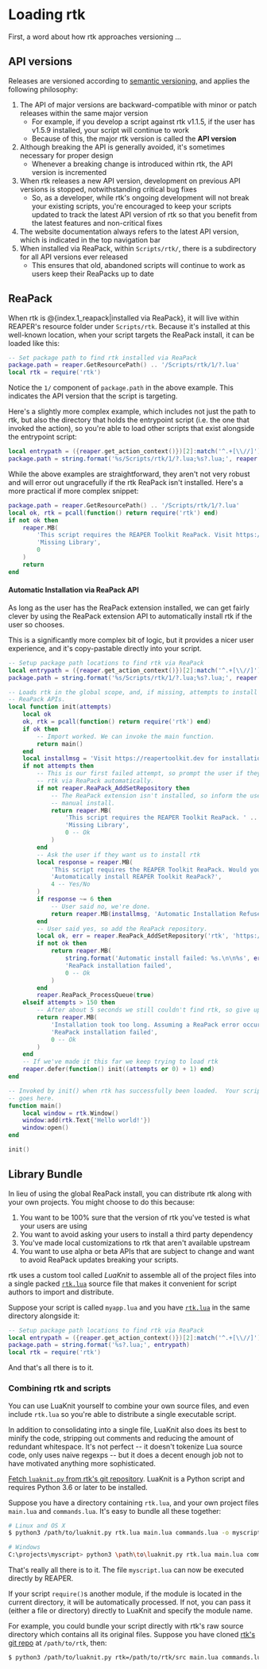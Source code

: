 # Loading rtk

First, a word about how rtk approaches versioning ...
## API versions


Releases are versioned according to [semantic
versioning](https://en.wikipedia.org/wiki/Software_versioning), and applies the following
philosophy:

 1. The API of major versions are backward-compatible with minor or patch releases within the same major version
    * For example, if you develop a script against rtk v1.1.5, if the user has v1.5.9 installed, your script will continue to work
    * Because of this, the major rtk version is called the **API version**
 1. Although breaking the API is generally avoided, it's sometimes necessary for proper design
    * Whenever a breaking change is introduced within rtk, the API version is incremented
 1. When rtk releases a new API version, development on previous API versions is stopped, notwithstanding critical bug fixes
    * So, as a developer, while rtk's ongoing development will not break your existing scripts, you're encouraged to keep your scripts updated to track the latest API version of rtk so that you benefit from the latest features and non-critical fixes
 1. The website documentation always refers to the latest API version, which is indicated in the top navigation bar
 1. When installed via ReaPack, within `Scripts/rtk/`, there is a subdirectory for all API versions ever released
    * This ensures that old, abandoned scripts will continue to work as users keep their ReaPacks up to date

## ReaPack

When rtk is @{index.1_reapack|installed via ReaPack}, it will live within REAPER's
resource folder under `Scripts/rtk`.  Because it's installed at this well-known location, when your script targets the ReaPack install, it can be loaded like this:

```lua
-- Set package path to find rtk installed via ReaPack
package.path = reaper.GetResourcePath() .. '/Scripts/rtk/1/?.lua'
local rtk = require('rtk')
```

Notice the `1/` component of `package.path` in the above example. This indicates the API
version that the script is targeting.


Here's a slightly more complex example, which includes not just the path to rtk, but also
the directory that holds the entrypoint script (i.e. the one that invoked the action), so
you're able to load other scripts that exist alongside the entrypoint script:


```lua
local entrypath = ({reaper.get_action_context()})[2]:match('^.+[\\//]')
package.path = string.format('%s/Scripts/rtk/1/?.lua;%s?.lua;', reaper.GetResourcePath(), entrypath)
```

While the above examples are straightforward, they aren't not very robust and will error
out ungracefully if the rtk ReaPack isn't installed.  Here's a more practical if more
complex snippet:

```lua
package.path = reaper.GetResourcePath() .. '/Scripts/rtk/1/?.lua'
local ok, rtk = pcall(function() return require('rtk') end)
if not ok then
    reaper.MB(
        'This script requires the REAPER Toolkit ReaPack. Visit https://reapertoolkit.dev for instructions.',
        'Missing Library',
        0
    )
    return
end
```

#### Automatic Installation via ReaPack API

As long as the user has the ReaPack extension installed, we can get fairly clever by using
the ReaPack extension API to automatically install rtk if the user so chooses.

This is a significantly more complex bit of logic, but it provides a nicer user experience,
and it's copy-pastable directly into your script.

```lua
-- Setup package path locations to find rtk via ReaPack
local entrypath = ({reaper.get_action_context()})[2]:match('^.+[\\//]')
package.path = string.format('%s/Scripts/rtk/1/?.lua;%s?.lua;', reaper.GetResourcePath(), entrypath)

-- Loads rtk in the global scope, and, if missing, attempts to install using
-- ReaPack APIs.
local function init(attempts)
    local ok
    ok, rtk = pcall(function() return require('rtk') end)
    if ok then
        -- Import worked. We can invoke the main function.
        return main()
    end
    local installmsg = 'Visit https://reapertoolkit.dev for installation instructions.'
    if not attempts then
        -- This is our first failed attempt, so prompt the user if they want us to install
        -- rtk via ReaPack automatically.
        if not reaper.ReaPack_AddSetRepository then
            -- The ReaPack extension isn't installed, so inform the user they need to do a
            -- manual install.
            return reaper.MB(
                'This script requires the REAPER Toolkit ReaPack. ' .. installmsg,
                'Missing Library',
                0 -- Ok
            )
        end
        -- Ask the user if they want us to install rtk
        local response = reaper.MB(
            'This script requires the REAPER Toolkit ReaPack. Would you like to automatically install it?',
            'Automatically install REAPER Toolkit ReaPack?',
            4 -- Yes/No
        )
        if response ~= 6 then
            -- User said no, we're done.
            return reaper.MB(installmsg, 'Automatic Installation Refused', 0)
        end
        -- User said yes, so add the ReaPack repository.
        local ok, err = reaper.ReaPack_AddSetRepository('rtk', 'https://reapertoolkit.dev/index.xml', true, 1)
        if not ok then
            return reaper.MB(
                string.format('Automatic install failed: %s.\n\n%s', err, installmsg),
                'ReaPack installation failed',
                0 -- Ok
            )
        end
        reaper.ReaPack_ProcessQueue(true)
    elseif attempts > 150 then
        -- After about 5 seconds we still couldn't find rtk, so give up.
        return reaper.MB(
            'Installation took too long. Assuming a ReaPack error occurred and giving up. ' .. installmsg,
            'ReaPack installation failed',
            0 -- Ok
        )
    end
    -- If we've made it this far we keep trying to load rtk
    reaper.defer(function() init((attempts or 0) + 1) end)
end

-- Invoked by init() when rtk has successfully been loaded.  Your script's main content
-- goes here.
function main()
    local window = rtk.Window()
    window:add(rtk.Text{'Hello world!'})
    window:open()
end

init()
```


## Library Bundle

In lieu of using the global ReaPack install, you can distribute rtk along with your own
projects.  You might choose to do this because:

  1. You want to be 100% sure that the version of rtk you've tested is what your users are using
  2. You want to avoid asking your users to install a third party dependency
  3. You've made local customizations to rtk that aren't available upstream
  4. You want to use alpha or beta APIs that are subject to change and want to avoid ReaPack
     updates breaking your scripts.

rtk uses a custom tool called *LuaKnit* to assemble all of the project files into a single
packed [`rtk.lua`](https://reapertoolkit.dev/rtk.lua) source file that makes it convenient
for script authors to import and distribute.

Suppose your script is called `myapp.lua` and you have
[`rtk.lua`](https://reapertoolkit.dev/rtk.lua) in the same directory alongside it:

```lua
-- Setup package path locations to find rtk via ReaPack
local entrypath = ({reaper.get_action_context()})[2]:match('^.+[\\//]')
package.path = string.format('%s?.lua;', entrypath)
local rtk = require('rtk')
```

And that's all there is to it.

### Combining rtk and scripts

You can use LuaKnit yourself to combine your own source files, and even include
`rtk.lua` so you're able to distribute a single executable script.

In addition to consolidating into a single file, LuaKnit also does its best to minify
the code, stripping out comments and reducing the amount of redundant whitespace.  It's
not perfect -- it doesn't tokenize Lua source code, only uses naive regexps -- but it
does a decent enough job not to have motivated anything more sophisticated.

[Fetch `luaknit.py` from rtk's git
repository](https://raw.githubusercontent.com/jtackaberry/rtk/master/tools/luaknit.py).
LuaKnit is a Python script and requires Python 3.6 or later to be installed.

Suppose you have a directory containing `rtk.lua`, and your own project files `main.lua`
and `commands.lua`.  It's easy to bundle all these together:

```bash
# Linux and OS X
$ python3 /path/to/luaknit.py rtk.lua main.lua commands.lua -o myscript.lua

# Windows
C:\projects\myscript> python3 \path\to\luaknit.py rtk.lua main.lua commands.lua -o myscript.lua
```

That's really all there is to it.  The file `myscript.lua` can now be executed directly by
REAPER.

If your script `require()`s another module, if the module is located in the current
directory, it will be automatically processed.  If not, you can pass it (either a
file or directory) directly to LuaKnit and specify the module name.

For example, you could bundle your script directly with rtk's raw source directory which
contains all its original files.  Suppose you have cloned [rtk's git repo](https://github.com/jtackaberry/rtk)
at `/path/to/rtk`, then:

```bash
$ python3 /path/to/luaknit.py rtk=/path/to/rtk/src main.lua commands.lua -o myscript.lua
```